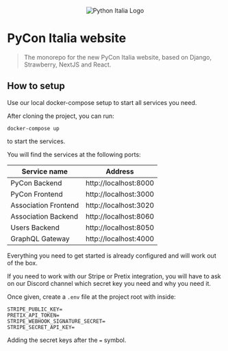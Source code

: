 <p align="center">
    <img src="https://avatars1.githubusercontent.com/u/3573467?s=96" alt="Python Italia Logo" />
</p>

# PyCon Italia website

> The monorepo for the new PyCon Italia website, based on Django, Strawberry,
> NextJS and React.

## How to setup

Use our local docker-compose setup to start all services you need.

After cloning the project, you can run:

```
docker-compose up
```

to start the services.

You will find the services at the following ports:

| Service name         | Address               |
| -------------------- | --------------------- |
| PyCon Backend        | http://localhost:8000 |
| PyCon Frontend       | http://localhost:3000 |
| Association Frontend | http://localhost:3020 |
| Association Backend  | http://localhost:8060 |
| Users Backend        | http://localhost:8050 |
| GraphQL Gateway      | http://localhost:4000 |

Everything you need to get started is already configured
and will work out of the box.

If you need to work with our Stripe or Pretix integration, you will have to ask
on our Discord channel which secret key you need and why you need it.

Once given, create a `.env` file at the project root with inside:

```text
STRIPE_PUBLIC_KEY=
PRETIX_API_TOKEN=
STRIPE_WEBHOOK_SIGNATURE_SECRET=
STRIPE_SECRET_API_KEY=
```

Adding the secret keys after the `=` symbol.

